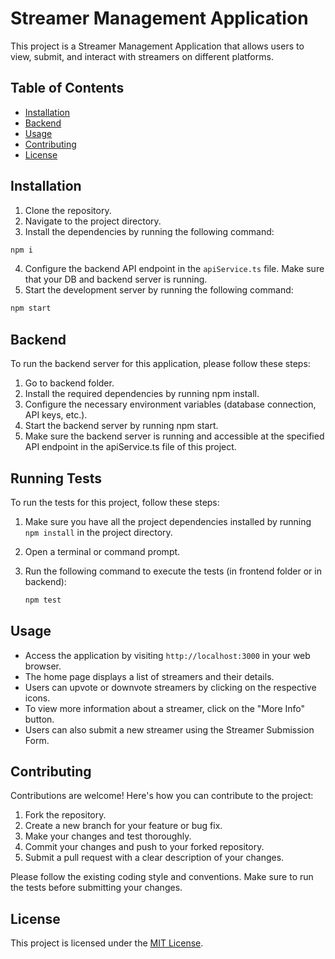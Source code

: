 # Streamer Management Application

This project is a Streamer Management Application that allows users to view, submit, and interact with streamers on different platforms.

## Table of Contents

- [Installation](#installation)
- [Backend](#Backend)
- [Usage](#usage)
- [Contributing](#contributing)
- [License](#license)

## Installation

1. Clone the repository.
2. Navigate to the project directory.
3. Install the dependencies by running the following command:

```bash
npm i
```

4. Configure the backend API endpoint in the `apiService.ts` file. Make sure that your DB and backend server is running.
5. Start the development server by running the following command:

```bash
npm start
```

## Backend

To run the backend server for this application, please follow these steps:

1. Go to backend folder.
2. Install the required dependencies by running npm install.
3. Configure the necessary environment variables (database connection, API keys, etc.).
4. Start the backend server by running npm start.
5. Make sure the backend server is running and accessible at the specified API endpoint in the apiService.ts file of this project.

## Running Tests

To run the tests for this project, follow these steps:

1. Make sure you have all the project dependencies installed by running `npm install` in the project directory.
2. Open a terminal or command prompt.
3. Run the following command to execute the tests (in frontend folder or in backend):

   ```bash
   npm test
   ```

## Usage

- Access the application by visiting `http://localhost:3000` in your web browser.
- The home page displays a list of streamers and their details.
- Users can upvote or downvote streamers by clicking on the respective icons.
- To view more information about a streamer, click on the "More Info" button.
- Users can also submit a new streamer using the Streamer Submission Form.

## Contributing

Contributions are welcome! Here's how you can contribute to the project:

1. Fork the repository.
2. Create a new branch for your feature or bug fix.
3. Make your changes and test thoroughly.
4. Commit your changes and push to your forked repository.
5. Submit a pull request with a clear description of your changes.

Please follow the existing coding style and conventions. Make sure to run the tests before submitting your changes.

## License

This project is licensed under the [MIT License](LICENSE).

